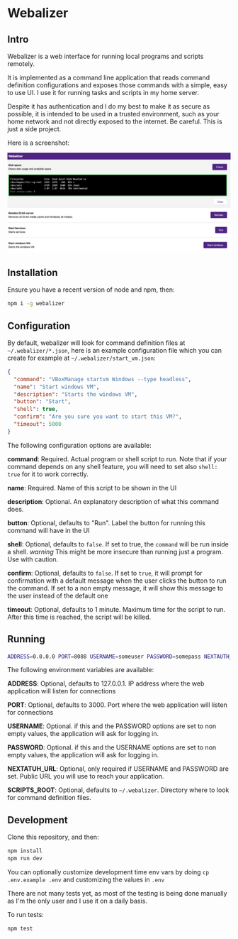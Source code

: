 # Webalizer

## Intro

Webalizer is a web interface for running local programs and scripts remotely.

It is implemented as a command line application that reads command definition
configurations and exposes those commands with a simple, easy to use UI. I use
it for running tasks and scripts in my home server.

Despite it has authentication and I do my best to make it as secure as possible,
it is intended to be used in a trusted environment, such as your home network
and not directly exposed to the internet. Be careful. This is just a side
project.

Here is a screenshot:

![Screenshot](docs/screenshot.png?raw=true)

## Installation

Ensure you have a recent version of node and npm, then:

```sh
npm i -g webalizer
```

## Configuration

By default, webalizer will look for command definition files at
`~/.webalizer/*.json`, here is an example configuration file which you can
create for example at `~/.webalizer/start_vm.json`:

```json
{
  "command": "VBoxManage startvm Windows --type headless",
  "name": "Start windows VM",
  "description": "Starts the windows VM",
  "button": "Start",
  "shell": true,
  "confirm": "Are you sure you want to start this VM?",
  "timeout": 5000
}
```

The following configuration options are available:

**command**: Required. Actual program or shell script to run. Note that if your
command depends on any shell feature, you will need to set also `shell: true`
for it to work correctly.

**name**: Required. Name of this script to be shown in the UI

**description**: Optional. An explanatory description of what this command does.

**button**: Optional, defaults to "Run". Label the button for running this
command will have in the UI

**shell**: Optional, defaults to `false`. If set to true, the `command` will be
run inside a shell. *warning* This might be more insecure than running just a
program. Use with caution.

**confirm**: Optional, defaults to `false`. If set to `true`, it will prompt for
confirmation with a default message when the user clicks the button to run the
command. If set to a non empty message, it will show this message to the user
instead of the default one

**timeout**: Optional, defaults to 1 minute. Maximum time for the script to run.
After this time is reached, the script will be killed.

## Running

```sh
ADDRESS=0.0.0.0 PORT=8088 USERNAME=someuser PASSWORD=somepass NEXTAUTH_URL=http://yourPublicServerAddressOrIP:8088 webalizer
```

The following environment variables are available:

**ADDRESS**: Optional, defaults to 127.0.0.1. IP address where the web
application will listen for connections

**PORT**: Optional, defaults to 3000. Port where the web application will listen
for connections

**USERNAME**: Optional. if this and the PASSWORD options are set to non empty
values, the application will ask for logging in.

**PASSWORD**: Optional. if this and the USERNAME options are set to non empty
values, the application will ask for logging in.

**NEXTATUH_URL**: Optional, only required if USERNAME and PASSWORD are set.
Public URL you will use to reach your application.

**SCRIPTS_ROOT**: Optional, defaults to `~/.webalizer`. Directory where to look
for command definition files.

## Development

Clone this repository, and then:

```sh
npm install
npm run dev
```

You can optionally customize development time env vars by doing `cp .env.example .env` and customizing the values in `.env`

There are not many tests yet, as most of the testing is being done manually as I'm the only user and I use it on a daily basis.

To run tests:

 ```sh
npm test
 ```
